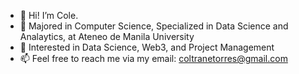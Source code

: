 - 👋 Hi! I’m Cole.
- 🌱 Majored in Computer Science, Specialized in Data Science and Analaytics, at Ateneo de Manila University
- 👀 Interested in Data Science, Web3, and Project Management
- 📫 Feel free to reach me via my email: coltranetorres@gmail.com
